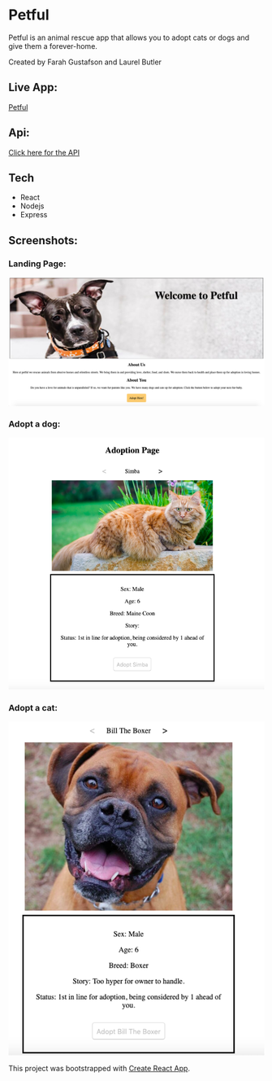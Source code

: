 # Petful
Petful is an animal rescue app that allows you to adopt cats or dogs and give them a forever-home. 

Created by Farah Gustafson and Laurel Butler

## Live App: 
[Petful](https://farah-laurel-petful-app.now.sh/)

## Api:
[Click here for the API](https://github.com/thinkful-ei-bee/DSA-Petful-server-farah-laurel)

## Tech
- React
- Nodejs
- Express

## Screenshots: 
### Landing Page: 
![Landing Page](src/Screenshots/homepage.png?raw=true)

### Adopt a dog:
![Adopt a cat](src/Screenshots/cat.png?raw=true)

### Adopt a cat:
![Adopt a dog](src/Screenshots/dog.png?raw=true)

This project was bootstrapped with [Create React App](https://github.com/facebook/create-react-app).


